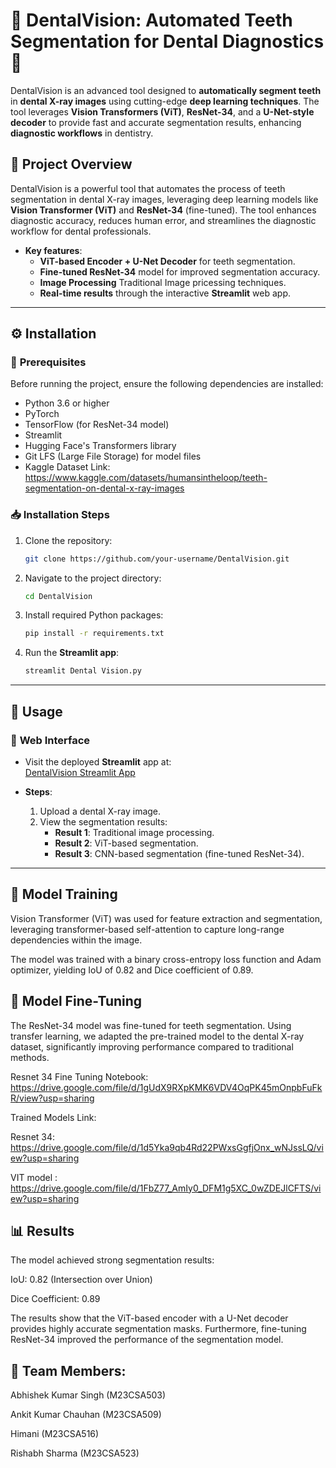 # 🦷 **DentalVision: Automated Teeth Segmentation for Dental Diagnostics** 🦷

DentalVision is an advanced tool designed to **automatically segment teeth** in **dental X-ray images** using cutting-edge **deep learning techniques**. The tool leverages **Vision Transformers (ViT)**, **ResNet-34**, and a **U-Net-style decoder** to provide fast and accurate segmentation results, enhancing **diagnostic workflows** in dentistry.


## 🚀 **Project Overview**

DentalVision is a powerful tool that automates the process of teeth segmentation in dental X-ray images, leveraging deep learning models like **Vision Transformer (ViT)** and **ResNet-34** (fine-tuned). The tool enhances diagnostic accuracy, reduces human error, and streamlines the diagnostic workflow for dental professionals.

- **Key features**:
  - **ViT-based Encoder + U-Net Decoder** for teeth segmentation.
  - **Fine-tuned ResNet-34** model for improved segmentation accuracy.
  - **Image Processing** Traditional Image pricessing techniques.
  - **Real-time results** through the interactive **Streamlit** web app.

---

## ⚙️ **Installation**

### 🔧 **Prerequisites**
Before running the project, ensure the following dependencies are installed:

- Python 3.6 or higher
- PyTorch
- TensorFlow (for ResNet-34 model)
- Streamlit
- Hugging Face's Transformers library
- Git LFS (Large File Storage) for model files
- Kaggle Dataset Link: https://www.kaggle.com/datasets/humansintheloop/teeth-segmentation-on-dental-x-ray-images

### 📥 **Installation Steps**
1. Clone the repository:
    ```bash
    git clone https://github.com/your-username/DentalVision.git
    ```

2. Navigate to the project directory:
    ```bash
    cd DentalVision
    ```

3. Install required Python packages:
    ```bash
    pip install -r requirements.txt
    ```

4. Run the **Streamlit app**:
    ```bash
    streamlit Dental Vision.py
    ```

---

## 📜 **Usage**

### 🦷 **Web Interface**
- Visit the deployed **Streamlit** app at:  
  [DentalVision Streamlit App](https://dentalvision.streamlit.app)

- **Steps**:
  1. Upload a dental X-ray image.
  2. View the segmentation results:
     - **Result 1**: Traditional image processing.
     - **Result 2**: ViT-based segmentation.
     - **Result 3**: CNN-based segmentation (fine-tuned ResNet-34).

---

## 🧠 Model Training
Vision Transformer (ViT) was used for feature extraction and segmentation, leveraging transformer-based self-attention to capture long-range dependencies within the image.

The model was trained with a binary cross-entropy loss function and Adam optimizer, yielding IoU of 0.82 and Dice coefficient of 0.89.

## 🔄 Model Fine-Tuning
The ResNet-34 model was fine-tuned for teeth segmentation. Using transfer learning, we adapted the pre-trained model to the dental X-ray dataset, significantly improving performance compared to traditional methods.

Resnet 34 Fine Tuning Notebook: https://drive.google.com/file/d/1gUdX9RXpKMK6VDV4OqPK45mOnpbFuFkR/view?usp=sharing

  
Trained Models Link:

Resnet 34: https://drive.google.com/file/d/1d5Yka9qb4Rd22PWxsGgfjOnx_wNJssLQ/view?usp=sharing

VIT model : https://drive.google.com/file/d/1FbZ77_AmIy0_DFM1g5XC_0wZDEJlCFTS/view?usp=sharing
## 📊 Results
The model achieved strong segmentation results:

IoU: 0.82 (Intersection over Union)

Dice Coefficient: 0.89

The results show that the ViT-based encoder with a U-Net decoder provides highly accurate segmentation masks. Furthermore, fine-tuning ResNet-34 improved the performance of the segmentation model.



## 🤝 Team Members:
Abhishek Kumar Singh (M23CSA503) 

Ankit Kumar Chauhan (M23CSA509) 

Himani (M23CSA516) 

Rishabh Sharma (M23CSA523)
